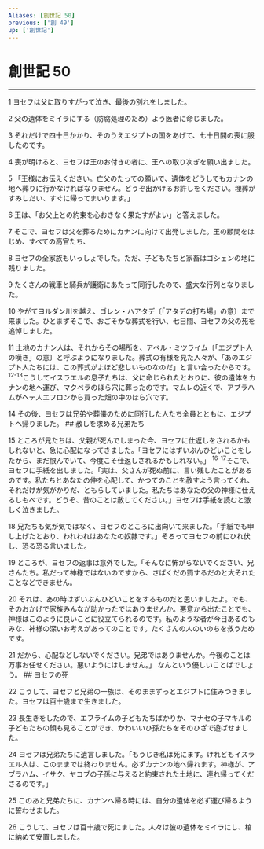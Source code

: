 ```yaml
---
Aliases: [創世記 50]
previous: ['創 49']
up: ['創世記']
---
```

# 創世記 50

***




1 
ヨセフは父に取りすがって泣き、最後の別れをしました。 



2 
父の遺体をミイラにする（防腐処理のため）よう医者に命じました。 



3 
それだけで四十日かかり、そのうえエジプトの国をあげて、七十日間の喪に服したのです。 



4 
喪が明けると、ヨセフは王のお付きの者に、王への取り次ぎを願い出ました。 



5 
「王様にお伝えください。亡父のたっての願いで、遺体をどうしてもカナンの地へ葬りに行かなければなりません。どうぞ出かけるお許しをください。埋葬がすみしだい、すぐに帰ってまいります。」 



6 
王は、「お父上との約束を心おきなく果たすがよい」と答えました。 



7 
そこで、ヨセフは父を葬るためにカナンに向けて出発しました。王の顧問をはじめ、すべての高官たち、 



8 
ヨセフの全家族もいっしょでした。ただ、子どもたちと家畜はゴシェンの地に残りました。 



9 
たくさんの戦車と騎兵が護衛にあたって同行したので、盛大な行列となりました。 



10 
やがてヨルダン川を越え、ゴレン・ハアタデ〔「アタデの打ち場」の意〕まで来ました。ひとまずそこで、おごそかな葬式を行い、七日間、ヨセフの父の死を追悼しました。 



11 
土地のカナン人は、それからその場所を、アベル・ミツライム〔「エジプト人の嘆き」の意〕と呼ぶようになりました。葬式の有様を見た人々が、「あのエジプト人たちには、この葬式がよほど悲しいものなのだ」と言い合ったからです。 <sup class="versenum">12-13</sup>こうしてイスラエルの息子たちは、父に命じられたとおりに、彼の遺体をカナンの地へ運び、マクペラのほら穴に葬ったのです。マムレの近くで、アブラハムがヘテ人エフロンから買った畑の中のほら穴です。 



14 
その後、ヨセフは兄弟や葬儀のために同行した人たち全員とともに、エジプトへ帰りました。 ## 赦しを求める兄弟たち 



15 
ところが兄たちは、父親が死んでしまった今、ヨセフに仕返しをされるかもしれないと、急に心配になってきました。「ヨセフにはずいぶんひどいことをしたから、まだ恨んでいて、今度こそ仕返しされるかもしれない。」 <sup class="versenum">16-17</sup>そこで、ヨセフに手紙を出しました。「実は、父さんが死ぬ前に、言い残したことがあるのです。私たちとあなたの仲を心配して、かつてのことを赦すよう言ってくれ、それだけが気がかりだ、ともらしていました。私たちはあなたの父の神様に仕えるしもべです。どうぞ、昔のことは赦してください。」ヨセフは手紙を読むと激しく泣きました。 



18 
兄たちも気が気ではなく、ヨセフのところに出向いて来ました。「手紙でも申し上げたとおり、われわれはあなたの奴隷です。」そろってヨセフの前にひれ伏し、恐る恐る言いました。 



19 
ところが、ヨセフの返事は意外でした。「そんなに怖がらないでください、兄さんたち。私だって神様ではないのですから、さばくだの罰するだのと大それたことなどできません。 



20 
それは、あの時はずいぶんひどいことをするものだと思いましたよ。でも、そのおかげで家族みんなが助かったではありませんか。悪意から出たことでも、神様はこのように良いことに役立てられるのです。私のような者が今日あるのもみな、神様の深いお考えがあってのことです。たくさんの人のいのちを救うためです。 



21 
だから、心配などしないでください。兄弟ではありませんか。今後のことは万事お任せください。悪いようにはしません。」 なんという優しいことばでしょう。 ## ヨセフの死 



22 
こうして、ヨセフと兄弟の一族は、そのままずっとエジプトに住みつきました。ヨセフは百十歳まで生きました。 



23 
長生きをしたので、エフライムの子どもたちばかりか、マナセの子マキルの子どもたちの顔も見ることができ、かわいいひ孫たちをそのひざで遊ばせました。 



24 
ヨセフは兄弟たちに遺言しました。「もうじき私は死にます。けれどもイスラエル人は、このままでは終わりません。必ずカナンの地へ帰れます。神様が、アブラハム、イサク、ヤコブの子孫に与えると約束された土地に、連れ帰ってくださるのです。」 



25 
このあと兄弟たちに、カナンへ帰る時には、自分の遺体を必ず運び帰るように誓わせました。 



26 
こうして、ヨセフは百十歳で死にました。人々は彼の遺体をミイラにし、棺に納めて安置しました。
